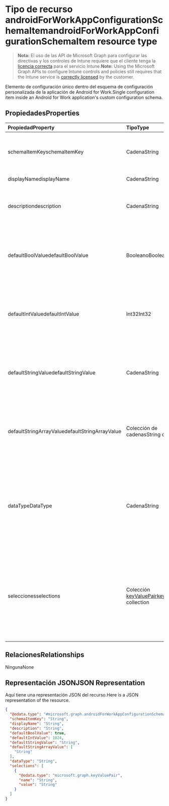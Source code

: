 # <a name="androidforworkappconfigurationschemaitem-resource-type"></a><span data-ttu-id="222bc-101">Tipo de recurso androidForWorkAppConfigurationSchemaItem</span><span class="sxs-lookup"><span data-stu-id="222bc-101">androidForWorkAppConfigurationSchemaItem resource type</span></span>

> <span data-ttu-id="222bc-102">**Nota:** El uso de las API de Microsoft Graph para configurar las directivas y los controles de Intune requiere que el cliente tenga la [licencia correcta](https://go.microsoft.com/fwlink/?linkid=839381) para el servicio Intune.</span><span class="sxs-lookup"><span data-stu-id="222bc-102">**Note:** Using the Microsoft Graph APIs to configure Intune controls and policies still requires that the Intune service is [correctly licensed](https://go.microsoft.com/fwlink/?linkid=839381) by the customer.</span></span>

<span data-ttu-id="222bc-103">Elemento de configuración único dentro del esquema de configuración personalizada de la aplicación de Android for Work.</span><span class="sxs-lookup"><span data-stu-id="222bc-103">Single configuration item inside an Android for Work application's custom configuration schema.</span></span>
## <a name="properties"></a><span data-ttu-id="222bc-104">Propiedades</span><span class="sxs-lookup"><span data-stu-id="222bc-104">Properties</span></span>
|<span data-ttu-id="222bc-105">Propiedad</span><span class="sxs-lookup"><span data-stu-id="222bc-105">Property</span></span>|<span data-ttu-id="222bc-106">Tipo</span><span class="sxs-lookup"><span data-stu-id="222bc-106">Type</span></span>|<span data-ttu-id="222bc-107">Descripción</span><span class="sxs-lookup"><span data-stu-id="222bc-107">Description</span></span>|
|:---|:---|:---|
|<span data-ttu-id="222bc-108">schemaItemKey</span><span class="sxs-lookup"><span data-stu-id="222bc-108">schemaItemKey</span></span>|<span data-ttu-id="222bc-109">Cadena</span><span class="sxs-lookup"><span data-stu-id="222bc-109">String</span></span>|<span data-ttu-id="222bc-110">La clave única que usa la aplicación para identificar el elemento</span><span class="sxs-lookup"><span data-stu-id="222bc-110">Unique key the application uses to identify the item</span></span>|
|<span data-ttu-id="222bc-111">displayName</span><span class="sxs-lookup"><span data-stu-id="222bc-111">displayName</span></span>|<span data-ttu-id="222bc-112">Cadena</span><span class="sxs-lookup"><span data-stu-id="222bc-112">String</span></span>|<span data-ttu-id="222bc-113">Nombre legible</span><span class="sxs-lookup"><span data-stu-id="222bc-113">Human readable name</span></span>|
|<span data-ttu-id="222bc-114">description</span><span class="sxs-lookup"><span data-stu-id="222bc-114">description</span></span>|<span data-ttu-id="222bc-115">Cadena</span><span class="sxs-lookup"><span data-stu-id="222bc-115">String</span></span>|<span data-ttu-id="222bc-116">Descripción de lo que controla el elemento dentro de la aplicación</span><span class="sxs-lookup"><span data-stu-id="222bc-116">Description of what the item controls within the application</span></span>|
|<span data-ttu-id="222bc-117">defaultBoolValue</span><span class="sxs-lookup"><span data-stu-id="222bc-117">defaultBoolValue</span></span>|<span data-ttu-id="222bc-118">Booleano</span><span class="sxs-lookup"><span data-stu-id="222bc-118">Boolean</span></span>|<span data-ttu-id="222bc-119">Valor predeterminado para los elementos de tipo booleano, si lo especifica el desarrollador de aplicaciones</span><span class="sxs-lookup"><span data-stu-id="222bc-119">Default value for boolean type items, if specified by the app developer</span></span>|
|<span data-ttu-id="222bc-120">defaultIntValue</span><span class="sxs-lookup"><span data-stu-id="222bc-120">defaultIntValue</span></span>|<span data-ttu-id="222bc-121">Int32</span><span class="sxs-lookup"><span data-stu-id="222bc-121">Int32</span></span>|<span data-ttu-id="222bc-122">Valor predeterminado para los elementos de tipo entero, si lo especifica el desarrollador de aplicaciones</span><span class="sxs-lookup"><span data-stu-id="222bc-122">Default value for integer type items, if specified by the app developer</span></span>|
|<span data-ttu-id="222bc-123">defaultStringValue</span><span class="sxs-lookup"><span data-stu-id="222bc-123">defaultStringValue</span></span>|<span data-ttu-id="222bc-124">Cadena</span><span class="sxs-lookup"><span data-stu-id="222bc-124">String</span></span>|<span data-ttu-id="222bc-125">Valor predeterminado para los elementos de tipo cadena, si lo especifica el desarrollador de aplicaciones</span><span class="sxs-lookup"><span data-stu-id="222bc-125">Default value for string type items, if specified by the app developer</span></span>|
|<span data-ttu-id="222bc-126">defaultStringArrayValue</span><span class="sxs-lookup"><span data-stu-id="222bc-126">defaultStringArrayValue</span></span>|<span data-ttu-id="222bc-127">Colección de cadenas</span><span class="sxs-lookup"><span data-stu-id="222bc-127">String collection</span></span>|<span data-ttu-id="222bc-128">Valor predeterminado para los elementos de tipo matriz de cadenas, si lo especifica el desarrollador de aplicaciones</span><span class="sxs-lookup"><span data-stu-id="222bc-128">Default value for string array type items, if specified by the app developer</span></span>|
|<span data-ttu-id="222bc-129">dataType</span><span class="sxs-lookup"><span data-stu-id="222bc-129">DataType</span></span>|<span data-ttu-id="222bc-130">Cadena</span><span class="sxs-lookup"><span data-stu-id="222bc-130">String</span></span>|<span data-ttu-id="222bc-131">El tipo de valor que describe este elemento. Los valores posibles son: `bool`, `integer`, `string`, `choice`, `multiselect`, `bundle`, `bundleArray` y `hidden`.</span><span class="sxs-lookup"><span data-stu-id="222bc-131">The type of value this item describes Possible values are: `bool`, `integer`, `string`, `choice`, `multiselect`, `bundle`, `bundleArray`, `hidden`.</span></span>|
|<span data-ttu-id="222bc-132">selecciones</span><span class="sxs-lookup"><span data-stu-id="222bc-132">selections</span></span>|<span data-ttu-id="222bc-133">Colección [keyValuePair](../resources/intune_androidforwork_keyvaluepair.md)</span><span class="sxs-lookup"><span data-stu-id="222bc-133">[keyValuePair](../resources/intune_androidforwork_keyvaluepair.md) collection</span></span>|<span data-ttu-id="222bc-134">Lista de los pares nombre-valor legibles para los valores válidos que se pueden establecer para este elemento (solo elementos de selección de opciones múltiples)</span><span class="sxs-lookup"><span data-stu-id="222bc-134">List of human readable name/value pairs for the valid values that can be set for this item (Choice and Multiselect items only)</span></span>|

## <a name="relationships"></a><span data-ttu-id="222bc-135">Relaciones</span><span class="sxs-lookup"><span data-stu-id="222bc-135">Relationships</span></span>
<span data-ttu-id="222bc-136">Ninguna</span><span class="sxs-lookup"><span data-stu-id="222bc-136">None</span></span>
## <a name="json-representation"></a><span data-ttu-id="222bc-137">Representación JSON</span><span class="sxs-lookup"><span data-stu-id="222bc-137">JSON Representation</span></span>
<span data-ttu-id="222bc-138">Aquí tiene una representación JSON del recurso.</span><span class="sxs-lookup"><span data-stu-id="222bc-138">Here is a JSON representation of the resource.</span></span>
<!-- {
  "blockType": "resource",
  "keyProperty": "id",
  "@odata.type": "microsoft.graph.androidForWorkAppConfigurationSchemaItem"
}
-->
``` json
{
  "@odata.type": "#microsoft.graph.androidForWorkAppConfigurationSchemaItem",
  "schemaItemKey": "String",
  "displayName": "String",
  "description": "String",
  "defaultBoolValue": true,
  "defaultIntValue": 1024,
  "defaultStringValue": "String",
  "defaultStringArrayValue": [
    "String"
  ],
  "dataType": "String",
  "selections": [
    {
      "@odata.type": "microsoft.graph.keyValuePair",
      "name": "String",
      "value": "String"
    }
  ]
}
```



